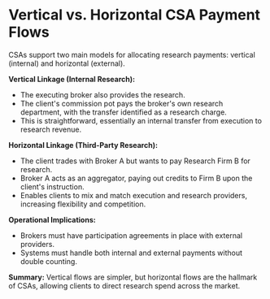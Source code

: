# Vertical vs. Horizontal CSA Payment Flows

CSAs support two main models for allocating research payments: vertical (internal) and horizontal (external).

**Vertical Linkage (Internal Research):**
- The executing broker also provides the research.
- The client's commission pot pays the broker's own research department, with the transfer identified as a research charge.
- This is straightforward, essentially an internal transfer from execution to research revenue.

**Horizontal Linkage (Third-Party Research):**
- The client trades with Broker A but wants to pay Research Firm B for research.
- Broker A acts as an aggregator, paying out credits to Firm B upon the client's instruction.
- Enables clients to mix and match execution and research providers, increasing flexibility and competition.

**Operational Implications:**
- Brokers must have participation agreements in place with external providers.
- Systems must handle both internal and external payments without double counting.

**Summary:**
Vertical flows are simpler, but horizontal flows are the hallmark of CSAs, allowing clients to direct research spend across the market. 